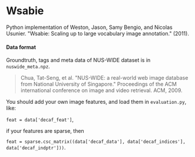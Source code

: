 # Wsabie

Python implementation of Weston, Jason, Samy Bengio, and Nicolas Usunier. "Wsabie: Scaling up to large vocabulary image annotation." (2011).

#### Data format

Groundtruth, tags and meta data of NUS-WIDE dataset is in `nuswide_meta.npz`.

>Chua, Tat-Seng, et al. "NUS-WIDE: a real-world web image database from National University of Singapore." Proceedings of the ACM international conference on image and video retrieval. ACM, 2009.


You should add your own image features, and load them in `evaluation.py`, like:

`feat = data['decaf_feat']`,

if your features are sparse, then

`feat = sparse.csc_matrix((data['decaf_data'], data['decaf_indices'], data['decaf_indptr']))`.
